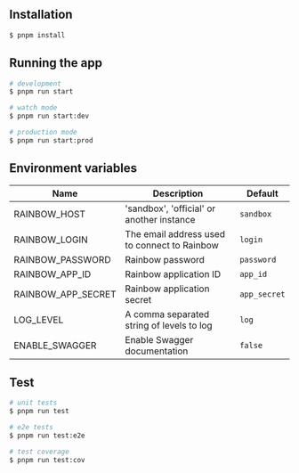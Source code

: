 ## Installation

```bash
$ pnpm install
```

## Running the app

```bash
# development
$ pnpm run start

# watch mode
$ pnpm run start:dev

# production mode
$ pnpm run start:prod
```

## Environment variables

| Name               | Description                                  | Default      |
|--------------------|----------------------------------------------|--------------|
| RAINBOW_HOST       | 'sandbox', 'official' or another instance    | `sandbox`    |
| RAINBOW_LOGIN      | The email address used to connect to Rainbow | `login`      |
| RAINBOW_PASSWORD   | Rainbow password                             | `password`   |
| RAINBOW_APP_ID     | Rainbow application ID                       | `app_id`     |
| RAINBOW_APP_SECRET | Rainbow application secret                   | `app_secret` |
| LOG_LEVEL          | A comma separated string of levels to log    | `log`        |
| ENABLE_SWAGGER     | Enable Swagger documentation                 | `false`      |


## Test

```bash
# unit tests
$ pnpm run test

# e2e tests
$ pnpm run test:e2e

# test coverage
$ pnpm run test:cov
```